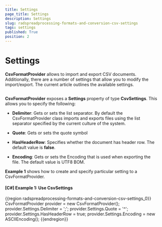 ```yaml
---
title: Settings
page_title: Settings
description: Settings
slug: radspreadprocessing-formats-and-conversion-csv-settings
tags: settings
published: True
position: 2
---
```


# Settings



__CsvFormatProvider__ allows to import and export CSV documents. Additionally, there are a number of settings that allow you to modify the import/export. The current article outlines the available settings.
      

## 

__CsvFormatProvider__ exposes a __Settings__ property of type __CsvSettings__. This allows you to specify the following:
        

* __Delimiter__: Gets or sets the list separator. By default the CsvFormatProvider class imports and exports files using the list separator specified by the current culture of the system.
            

* __Quote__: Gets or sets the quote symbol
            

* __HasHeaderRow__: Specifies whether the document has header row. The default value is __false__.
            

* __Encoding__: Gets or sets the Encoding that is used when exporting the file. The default value is UTF8 BOM.
            

__Example 1__ shows how to create and specify particular setting to a CsvFormatProvider.
        

#### __[C#] Example 1: Use CsvSettings__

{{region radspreadprocessing-formats-and-conversion-csv-settings_0}}
    CsvFormatProvider provider = new CsvFormatProvider();
    provider.Settings.Delimiter = ';';
    provider.Settings.Quote = '^';
    provider.Settings.HasHeaderRow = true;
    provider.Settings.Encoding = new ASCIIEncoding(); 
{{endregion}}


